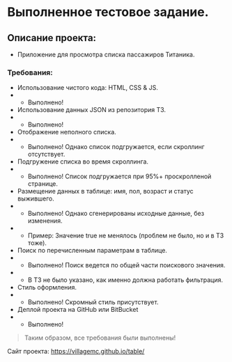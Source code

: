 # Выполненное тестовое задание.

## Описание проекта:
- Приложение для просмотра списка пассажиров Титаника.

### Требования:
- Использование чистого кода: HTML, CSS & JS.
- - Выполнено!
- Использование данных JSON из репозитория ТЗ.
- - Выполнено!
- Отображение неполного списка.
- - Выполнено! Однако список подгружается, если скроллинг отсутствует.
- Подгружение списка во время скроллинга.
- - Выполнено! Список подгружается при 95%+ проскролленой странице.
- Размещение данных в таблице: имя, пол, возраст и статус выжившего.
- - Выполнено! Однако сгенерированы исходные данные, без изменения.
- - Пример: Значение true не менялось (проблем не было, но и в ТЗ тоже).
- Поиск по перечисленным параметрам в таблице.
- - Выполнено! Поиск ведется по общей части поискового значения.
- - В ТЗ не было указано, как именно должна работать фильтрация.
- Стиль оформления.
- - Выполнено! Скромный стиль присутствует.
- Деплой проекта на GitHub или BitBucket
- - Выполнено!

> Таким образом, все требования были выполнены! 

Сайт проекта: https://villagemc.github.io/table/
